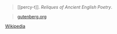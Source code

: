 > [[percy-t]]. *Reliques of Ancient English Poetry*.

> [gutenberg.org](https://www.gutenberg.org/files/45939/45939-h/45939-h.htm)

[Wikipedia](https://en.wikipedia.org/wiki/Reliques_of_Ancient_English_Poetry)
